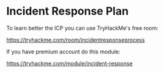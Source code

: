 # Incident Response Plan

To learn better the ICP you can use TryHackMe's free room:

https://tryhackme.com/room/incidentresponseprocess


If you have premium account do this module:

https://tryhackme.com/module/incident-response